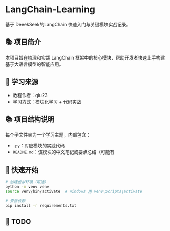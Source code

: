 # LangChain-Learning

基于 DeeekSeek的LangChain 快速入门与关键模块实战记录。

## 📚 项目简介

本项目旨在梳理和实践 LangChain 框架中的核心模块，帮助开发者快速上手构建基于大语言模型的智能应用。

## 🧠 学习来源

- 教程作者：qiu23
- 学习方式：模块化学习 + 代码实战


## 📚 项目结构说明

每个子文件夹为一个学习主题，内部包含：

- `.py`：对应模块的实践代码
- `README.md`：该模块的中文笔记或要点总结（可能有

## 🚀 快速开始

```bash
# 创建虚拟环境（可选）
python -m venv venv
source venv/bin/activate  # Windows 用 venv\Scripts\activate

# 安装依赖
pip install -r requirements.txt
```
## 📌 TODO
